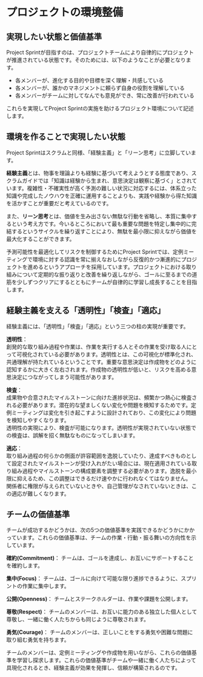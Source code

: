 # プロジェクトの環境整備

## 実現したい状態と価値基準

Project Sprintが目指すのは、プロジェクトチームにより自律的にプロジェクトが推進されている状態です。そのためには、以下のようなことが必要となります。

- 各メンバーが、進化する目的や目標を深く理解・共感している
- 各メンバーが、誰かのマネジメントに頼らず自身の役割を理解している
- 各メンバーがチームに対してなんでも意見ができ、常に改善が行われている

これらを実現してProject Sprintの実施を助けるプロジェクト環境について記述します。

## 環境を作ることで実現したい状態

Project Sprintはスクラムと同様、「経験主義」と「リーン思考」に立脚しています。

**経験主義**とは、物事を理論よりも経験に基づいて考えようとする態度であり、スクラムガイドでは「知識は経験から生まれ、意思決定は観察に基づく」とされています。複雑性・不確実性が高く予測の難しい状況に対応するには、体系立った知識や完成したノウハウを正確に運用することよりも、実践や経験から得た知識を活かすことが重要だと考えているのです。

また、**リーン思考**とは、価値を生み出さない無駄な行動を省略し、本質に集中するという考え方です。今いるところにおいて最も重要な問題を特定し集中的に完結するというサイクルを繰り返すことにより、無駄を最小限に抑えながら価値を最大化することができます。

予測可能性を最適化してリスクを制御するためにProject Sprintでは、定例ミーティングで環境に対する認識を常に揃えなおしながら反復的かつ漸進的にプロジェクトを進めるというアプローチを採用しています。プロジェクトにおける取り組みについて定期的な振り返りと改善を繰り返しながら、ゴールに至るまでの道筋を少しずつクリアにするとともにチームが自律的に学習し成長することを目指します。

## 経験主義を支える「透明性」「検査」「適応」

経験主義には、「透明性」「検査」「適応」という三つの柱の実現が重要です。

**透明性**：  
創発的な取り組み過程や作業は、作業を実行する人とその作業を受け取る人にとって可視化されている必要があります。透明性とは、この可視化が標準化され、共通理解が持たれているということです。重要な意思決定は作成物をどのように認知するかに大きく左右されます。作成物の透明性が低いと、リスクを高める意思決定につながってしまう可能性があります。  

**検査**：  
成果物や合意されたマイルストーンに向けた進捗状況は、頻繁かつ熱心に検査される必要があります。潜在的な望ましくない変化や問題を検知するためです。定例ミーティングは変化を引き起こすように設計されており、この変化により問題を検知しやすくなります。  
透明性の実現により、検査が可能になります。透明性が実現されていない状態での検査は、誤解を招く無駄なものになってしまいます。

**適応**：  
取り組み過程の何らかの側面が許容範囲を逸脱していたり、達成すべきものとして設定されたマイルストーンが受け入れがたい場合には、現在適用されている取り組み過程やマイルストーンの構成要素を調整する必要があります。逸脱を最小限に抑えるため、この調整はできるだけ速やかに行われなくてはなりません。  
関係者に権限が与えられていないときや、自己管理がなされていないときは、この適応が難しくなります。

## チームの価値基準

チームが成功するかどうかは、次の5つの価値基準を実践できるかどうかにかかっています。これらの価値基準は、チームの作業・行動・振る舞いの方向性を示しています。

**確約(Commitment)**：
チームは、ゴールを達成し、お互いにサポートすることを確約します。

**集中(Focus)**：
チームは、ゴールに向けて可能な限り進捗できるように、スプリントの作業に集中します。

**公開(Openness)**：
チームとステークホルダーは、作業や課題を公開します。

**尊敬(Respect)**：
チームのメンバーは、お互いに能力のある独立した個人として尊敬し、一緒に働く人たちからも同じように尊敬されます。

**勇気(Courage)**：
チームのメンバーは、正しいことをする勇気や困難な問題に取り組む勇気を持ちます。

チームのメンバーは、定例ミーティングや作成物を用いながら、これらの価値基準を学習し探求します。これらの価値基準がチームや一緒に働く人たちによって具現化されるとき、経験主義が効果を発揮し、信頼が構築されるのです。
